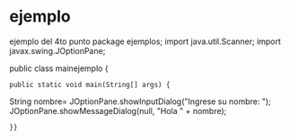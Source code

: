 # ejemplo
ejemplo del 4to punto
package ejemplos;
import java.util.Scanner;
import javax.swing.JOptionPane;

public class mainejemplo {

	public static void main(String[] args) {
	
   String nombre= JOptionPane.showInputDialog("Ingrese su nombre: ");
    JOptionPane.showMessageDialog(null, "Hola " + nombre);

	}}
